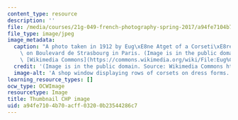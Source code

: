 ```yaml
---
content_type: resource
description: ''
file: /media/courses/21g-049-french-photography-spring-2017/a94fe7104b70acff03200b23544286c7_21G-049S17-th.jpg
file_type: image/jpeg
image_metadata:
  caption: "A photo taken in 1912 by Eug\xE8ne Atget of a Corseti\xE8re shop window\
    \ on Boulevard de Strasbourg in Paris. (Image is in the public domain. Source:\
    \ [Wikimedia Commons](https://commons.wikimedia.org/wiki/File:Eug%C3%A8ne_Atget,_Boulevard_de_Strasbourg,_Corsets,_Paris,_1912.jpg).)"
  credit: '(Image is in the public domain. Source: Wikimedia Commons https://commons.wikimedia.org/wiki/File:Eug%C3%A8ne\_Atget,\_Boulevard\_de\_Strasbourg,\_Corsets,\_Paris,\_1912.jpg.)'
  image-alt: 'A shop window displaying rows of corsets on dress forms. '
learning_resource_types: []
ocw_type: OCWImage
resourcetype: Image
title: Thumbnail CHP image
uid: a94fe710-4b70-acff-0320-0b23544286c7
---
```

